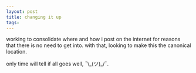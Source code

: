 ```yaml
---
layout: post
title: changing it up
tags: 
---
```


working to consolidate where and how i post on the internet for reasons that there is no need to get into. with that, looking to make this the canonical location.

only time will tell if all goes well, ¯\\_\(ツ\)\_/¯.
